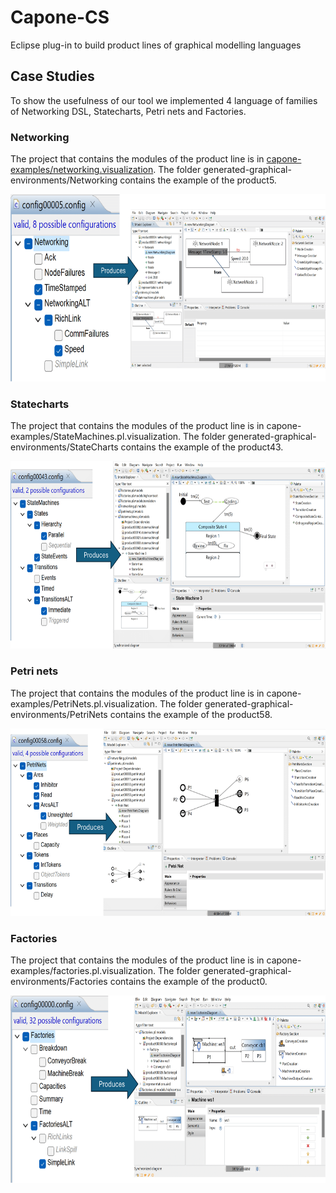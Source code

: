 # Capone-CS
Eclipse plug-in to build product lines of graphical modelling languages

## Case Studies

To show the usefulness of our tool we implemented 4 language of families of Networking DSL, Statecharts, Petri nets and Factories.

### Networking

The project that contains the modules of the product line is in [capone-examples/networking.visualization](https://github.com/antoniogarmendia/capone-graphical-pl/tree/main/capone-examples/networking.visualization). The folder generated-graphical-environments/Networking contains the example of the product5.

<img src="https://github.com/antoniogarmendia/capone-graphical-pl/blob/main/images/networking-product5.png?raw=true" width="600" height="300" alt= "Example of a Networking Configuration" />

### Statecharts

The project that contains the modules of the product line is in capone-examples/StateMachines.pl.visualization. The folder generated-graphical-environments/StateCharts contains the example of the product43.

<img src="https://github.com/antoniogarmendia/capone-graphical-pl/blob/main/images/statecharts-product43.png?raw=true" width="600" height="300" alt= "Example of a StateChart Configuration" />

### Petri nets

The project that contains the modules of the product line is in capone-examples/PetriNets.pl.visualization. The folder generated-graphical-environments/PetriNets contains the example of the product58.

<img src="https://github.com/antoniogarmendia/capone-graphical-pl/blob/main/images/petrinets-product58.png?raw=true" width="600" height="300" alt= "Example of a Petrinet Configuration" />

### Factories

The project that contains the modules of the product line is in capone-examples/factories.pl.visualization. The folder generated-graphical-environments/Factories contains the example of the product0.

<img src="https://github.com/antoniogarmendia/capone-graphical-pl/blob/main/images/factories-product0.png?raw=true" width="600" height="300" alt= "Example of a Factory Configuration" />
